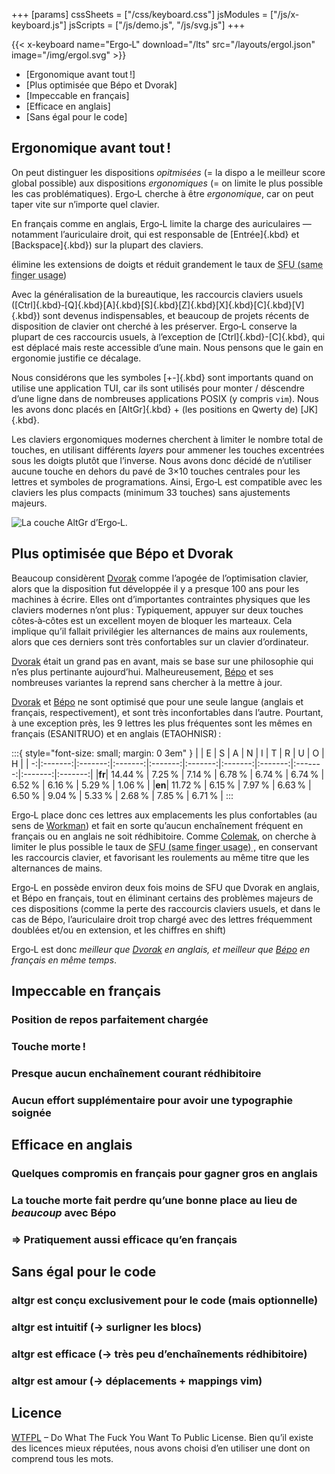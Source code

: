 +++
[params]
cssSheets = ["/css/keyboard.css"]
jsModules = ["/js/x-keyboard.js"]
jsScripts = ["/js/demo.js", "/js/svg.js"]
+++

{{< x-keyboard
    name="Ergo‑L"
    download="/lts"
    src="/layouts/ergol.json"
    image="/img/ergol.svg" >}}

<!-- ## Objectifs -->

- [Ergonomique avant tout !]
- [Plus optimisée que Bépo et Dvorak]
- [Impeccable en français]
- [Efficace en anglais]
- [Sans égal pour le code]


Ergonomique avant tout !
--------------------------------------------------------------------------------

<!-- ### Les raccourcis claviers (+ vim) -->

On peut distinguer les dispositions *opitmisées* (= la dispo a le meilleur score
global possible) aux dispositions *ergonomiques* (= on limite le plus possible
les cas problématiques). Ergo‑L cherche à être *ergonomique*, car on peut taper
vite sur n’importe quel clavier.

En français comme en anglais, Ergo‑L limite la charge des auriculaires —
notamment l’auriculaire droit, qui est responsable de [Entrée]{.kbd} et
[Backspace]{.kbd}) sur la plupart des claviers.

élimine les extensions de doigts et réduit grandement le
taux de <abbr title="La proportion totale d’enchaînements effectués avec le même
doigt, un type d’enchaînement très inconfortable"> SFU (same finger usage)
</abbr>

Avec la généralisation de la bureautique, les raccourcis claviers usuels
([Ctrl]{.kbd}‑[Q]{.kbd}[A]{.kbd}[S]{.kbd}[Z]{.kbd}[X]{.kbd}[C]{.kbd}[V]{.kbd})
sont devenus indispensables, et beaucoup de projets récents de disposition de
clavier ont cherché à les préserver. Ergo‑L conserve la plupart de ces
raccourcis usuels, à l’exception de [Ctrl]{.kbd}-[C]{.kbd}, qui est déplacé mais
reste accessible d’une main. Nous pensons que le gain en ergonomie justifie ce
décalage.

Nous considérons que les symboles [+-]{.kbd} sont importants quand on utilise
une application TUI, car ils sont utilisés pour monter / déscendre d’une ligne
dans de nombreuses applications POSIX (y compris `vim`). Nous les avons donc
placés en [AltGr]{.kbd} + (les positions en Qwerty de) [JK]{.kbd}.

<!-- ### Les stats les plus importantes -->

<!-- ### Les claviers compacts -->

Les claviers ergonomiques modernes cherchent à limiter le nombre total de
touches, en utilisant différents *layers* pour ammener les touches excentrées
sous les doigts plutôt que l’inverse. Nous avons donc décidé de n’utiliser
aucune touche en dehors du pavé de 3×10 touches centrales pour les lettres et
symboles de programations. Ainsi, Ergo‑L est compatible avec les claviers les
plus compacts (minimum 33 touches) sans ajustements majeurs.

<!-- PlaceHolder, y’a sûrement mieux mais je vais voir ça plus tard -->
![La couche AltGr d’Ergo‑L.](img/ergol_altgr.svg)


Plus optimisée que Bépo et Dvorak
--------------------------------------------------------------------------------

<!-- ### Dvorak est conçu pour les machines à écrire -->

Beaucoup considèrent [Dvorak][] comme l’apogée de l’optimisation clavier, alors
que la disposition fut développée il y a presque 100 ans pour les machines à
écrire. Elles ont d’importantes contraintes physiques que les claviers modernes
n’ont plus : Typiquement, appuyer sur deux touches côtes‑à‑côtes est un
excellent moyen de bloquer les marteaux. Cela implique qu’il fallait privilégier
les alternances de mains aux roulements, alors que ces derniers sont très
confortables sur un clavier d’ordinateur.

[Dvorak][] était un grand pas en avant, mais se base sur une philosophie qui
n’es plus pertinante aujourd’hui. Malheureusement, [Bépo][] et ses nombreuses
variantes la reprend sans chercher à la mettre à jour.

<!-- ### Aucun ne chercher à accomoder l’autre langue (-> tableau des lettres fr/en fréquentes) -->

[Dvorak][] et [Bépo][] ne sont optimisé que pour une seule langue (anglais et
français, respectivement), et sont très inconfortables dans l’autre. Pourtant, à
une exception près, les 9 lettres les plus fréquentes sont les mêmes en français
(ESANITRUO) et en anglais (ETAOHNISR) :

:::{ style="font-size: small; margin: 0 3em" }
|      |       E |       S |       A |       N |       I |       T |       R |       U |       O |       H |
|    -:|:-------:|:-------:|:-------:|:-------:|:-------:|:-------:|:-------:|:-------:|:-------:|:-------:|
|**fr**| 14.44 % |  7.25 % |  7.14 % |  6.78 % |  6.74 % |  6.74 % |  6.52 % |  6.16 % |  5.29 % |  1.06 % |
|**en**| 11.72 % |  6.15 % |  7.97 % |  6.63 % |  6.50 % |  9.04 % |  5.33 % |  2.68 % |  7.85 % |  6.71 % |
:::

<!-- ### Ergo-L est optimisé façon Colemak / Workman et est plus efficace que Bépo et Dvorak en même temps -->

Ergo‑L place donc ces lettres aux emplacements les plus confortables (au sens de
[Workman][]) et fait en sorte qu’aucun enchaînement fréquent en français ou en
anglais ne soit rédhibitoire. Comme [Colemak][], on cherche à limiter le plus
possible le taux de <abbr title="La proportion totale d’enchaînements effectués
avec le même doigt, un type d’enchaînement très inconfortable"> SFU (same finger
usage) </abbr>, en conservant les raccourcis clavier, et favorisant les
roulements au même titre que les alternances de mains.

Ergo‑L en possède environ deux fois moins de SFU que Dvorak en anglais, et Bépo
en français, tout en éliminant certains des problèmes majeurs de ces
dispositions (comme la perte des raccourcis claviers usuels, et dans le cas de
Bépo, l’auriculaire droit trop chargé avec des lettres fréquemment doublées
et/ou en extension, et les chiffres en shift)

Ergo‑L est donc *meilleur que [Dvorak][] en anglais, et meilleur que [Bépo][] en
français en même temps*.


Impeccable en français
--------------------------------------------------------------------------------

### Position de repos parfaitement chargée
### Touche morte !
### Presque aucun enchaînement courant rédhibitoire
### Aucun effort supplémentaire pour avoir une typographie soignée


Efficace en anglais
--------------------------------------------------------------------------------

### Quelques compromis en français pour gagner gros en anglais
### La touche morte fait perdre qu’une bonne place au lieu de *beaucoup* avec Bépo
### => Pratiquement aussi efficace qu’en français


Sans égal pour le code
--------------------------------------------------------------------------------

### altgr est conçu exclusivement pour le code (mais optionnelle)
### altgr est intuitif (-> surligner les blocs)
### altgr est efficace (-> très peu d’enchaînements rédhibitoire)
### altgr est amour    (-> déplacements + mappings vim)


Licence
--------------------------------------------------------------------------------

[WTFPL][] – Do What The Fuck You Want To Public License. Bien qu’il existe des
licences mieux réputées, nous avons choisi d’en utiliser une dont on comprend
tous les mots.


<!-- Balises pour les liens : -->
[WTFPL]:   http://wtfpl.net
[dvorak]:  https://fr.wikipedia.org/wiki/Disposition_Dvorak
[bépo]:    https://bepo.fr
[workman]: https://workmanlayout.org
[colemak]: https://colemak.com

